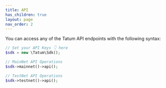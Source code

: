 ```yaml
---
title: API
has_children: true
layout: page
nav_order: 2
---
```


You can access any of the Tatum API endpoints with the following syntax:

```php
// Set your API Keys 👇 here
$sdk = new \Tatum\Sdk();

// MainNet API Operations
$sdk->mainnet()->api();

// TestNet API Operations
$sdk->testnet()->api();
```